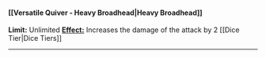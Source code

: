 #### [[Versatile Quiver - Heavy Broadhead|Heavy Broadhead]]
**Limit:** Unlimited
<u>**Effect:**</u> Increases the damage of the attack by 2 [[Dice Tier|Dice Tiers]]

---
